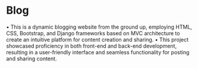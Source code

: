# Blog
• This is a dynamic blogging website from the ground up, employing HTML, CSS, Bootstrap, and Django frameworks
based on MVC architecture to create an intuitive platform for content creation and sharing.
• This project showcased proficiency in both front-end and back-end development, resulting in a user-friendly interface and
seamless functionality for posting and sharing content.
